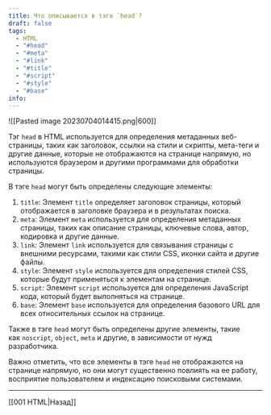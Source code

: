 ```yaml
---
title: Что описывается в тэге `head`?
draft: false
tags:
  - HTML
  - "#head"
  - "#meta"
  - "#link"
  - "#title"
  - "#script"
  - "#style"
  - "#base"
info:
---
```

![[Pasted image 20230704014415.png|600]]

Тэг `head` в HTML используется для определения метаданных веб-страницы, таких как заголовок, ссылки на стили и скрипты, мета-теги и другие данные, которые не отображаются на странице напрямую, но используются браузером и другими программами для обработки страницы.

В тэге `head` могут быть определены следующие элементы:

1. `title`: Элемент `title` определяет заголовок страницы, который отображается в заголовке браузера и в результатах поиска.
2. `meta`: Элемент `meta` используется для определения метаданных страницы, таких как описание страницы, ключевые слова, автор, кодировка и другие данные.
3. `link`: Элемент `link` используется для связывания страницы с внешними ресурсами, такими как стили CSS, иконки сайта и другие файлы.
4. `style`: Элемент `style` используется для определения стилей CSS, которые будут применяться к элементам на странице.
5. `script`: Элемент `script` используется для определения JavaScript кода, который будет выполняться на странице.
6. `base`: Элемент `base` используется для определения базового URL для всех относительных ссылок на странице.

Также в тэге `head` могут быть определены другие элементы, такие как `noscript`, `object`, `meta` и другие, в зависимости от нужд разработчика.

Важно отметить, что все элементы в тэге `head` не отображаются на странице напрямую, но они могут существенно повлиять на ее работу, восприятие пользователем и индексацию поисковыми системами.

---

[[001 HTML|Назад]]